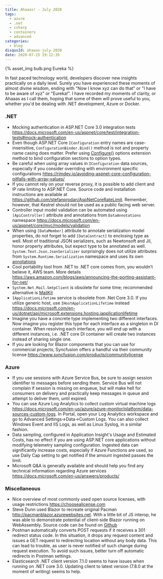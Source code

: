 ```yaml
---
title: Ahaaas! - July 2020
tags:
  - azure
  - .net
  - csharp
  - containers
  - advanced
categories:
  - blog
disqusId: ahaaas-july-2020
date: 2020-07-25 19:12:39
---
```


{% asset_img bulb.png Eureka %}

In fast paced technology world, developers discover new insights practically on a daily level. Surely you have experienced these moments of almost divine wisdom, ending with "Now I know xyz can do that" or "I have to be aware of xyz" or "Eureka!". I have recorded my moments of clarity, or Ahaaas as I call them, hoping that some of them will prove useful to you, whether you'd be dealing with .NET development, Azure or Docker.

<!-- more -->

### .NET

* Mocking authentication in ASP.NET Core 3.0 integration tests <https://docs.microsoft.com/en-us/aspnet/core/test/integration-tests#mock-authentication>
* Even though ASP.NET Core `IConfiguration` entry names are case-insensitive, `ConfigurationBinder.Bind()` method is not and property name casing does matter. Prefer using [Configure()](https://docs.microsoft.com/en-us/dotnet/api/microsoft.extensions.dependencyinjection.optionsconfigurationservicecollectionextensions.configure) options extension method to bind configuration sections to option types.
* Be careful when using array values in `IConfiguration` data sources, especially if you consider overriding with environment specific configurations <https://rimdev.io/avoiding-aspnet-core-configuration-pitfalls-with-array-values/>
* If you cannot rely on your reverse proxy, it is possible to add client and IP rate limiting to ASP.NET Core. Source code and installation instructions are available at <https://github.com/stefanprodan/AspNetCoreRateLimit>. Remember, however, that Kestrel should not be used as a public facing web server.
* Controller input model validation can be automated using `[ApiController]` attribute and annotations from `DataAnnotations` namespace <https://docs.microsoft.com/en-us/aspnet/core/mvc/models/validation>
* When using `[DataMember]` attribute to annotate serialization model properties, do not forget to add `[DataContract]` to  enclosing type as well. Most of traditional JSON serializers, such as Newtonsoft and Jil, honor property attributes, but expect type to be annotated as well. `System.Text.Json.JsonSerializer` surprisingly does not utilize attributes from `System.Runtime.Serialization` namespace and uses its own [annotations](https://docs.microsoft.com/en-us/dotnet/standard/serialization/system-text-json-how-to#customize-individual-property-names)
* Cool portability tool from .NET to .NET core comes from, you wouldn’t believe it, AWS team. More details <https://aws.amazon.com/blogs/aws/announcing-the-porting-assistant-for-net/>
* `System.Net.Mail.SmtpClient` is obsolete for some time; recommended alternative is [MailKit](https://github.com/jstedfast/MailKit)
* `IApplicationLifetime` service is obsolete from .Net Core 3.0. If you utilize generic host, use `IHostApplicationLifetime` instead <https://docs.microsoft.com/en-us/dotnet/api/microsoft.extensions.hosting.iapplicationlifetime>
* Imagine you have a concrete type implementing two different interfaces. Now imagine you register this type for each interface as a singleton in DI container. When resolving each interface, you will end up with a different instances, i.e. .NET core DI container will create two instances instead of sharing single one.
* If you are looking for Blazor components that you can use for commercial projects, Syncfusion offers a handful via their community license <https://www.syncfusion.com/products/communitylicense>

### Azure

* If you use sessions with Azure Service Bus, be sure to assign session identifier to messages before sending them. Service Bus will not complain if session is missing on enqueue, but will make hell for consumers on delivery and practically keep messages in queue and attempt to deliver them, until expired.
* You can use Azure Log Analytics to collect custom virtual machine logs <https://docs.microsoft.com/en-us/azure/azure-monitor/platform/data-sources-custom-logs>. In Portal, open your  Log Analytics workspace and go to Advanced Settings->Data->Custom Logs. You can also collect Windows Event and IIS Logs, as well as Linux Syslog, in a similar fashion.
* Data sampling, configured in Application Insight's Usage and Estimated Costs, has no effect if you are using ASP.NET core applications without modifying telemetry sampling configuration. Ingested data can significantly increase costs, especially if Azure Functions are used, so use Daily Cap setting to get notified if the amount ingested passes the limit.
* Microsoft Q&A is generally available and should help you find any technical information regarding Azure services <https://docs.microsoft.com/en-us/answers/products/>

### Miscellaneous

* Nice overview of most commonly used open source licenses, with usage restrictions <https://choosealicense.com>
* Steve Dunn used Blazor to recreate original Pacman <http://pacmanblazor.azurewebsites.net>. With a little bit of JS interop, he was able to demonstrate potential of client-side Blazor running on WebAssembly. Source code can be found on [Github](https://github.com/SteveDunn/PacManBlazor)
* Postman automatically converts POST requests if it receives a 301 redirect status code. In this situation, it drops any request content and issues a GET request to redirecting location without any body data. This can lead to trouble, as user is never notified of such change during request execution. To avoid such issues, better turn off automatic redirects in Postman settings.
* Elasticsearch .NET client version 7.1.0 seems to have issues when running on .NET core 3.0. Updating client to latest version (7.8.0 at the moment of writing) seems to help.
